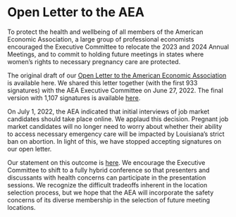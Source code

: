 # Open Letter to the AEA

To protect the health and wellbeing of all members of the American Economic Association, a large group of professional economists encouraged the Executive Committee to relocate the 2023 and 2024 Annual Meetings, and to commit to holding future meetings in states where women’s rights to necessary pregnancy care are protected.  

The original draft of our [Open Letter to the American Economic Association](AEA-open-letter-women-2022-06-24.pdf) is available here.  We shared this letter together (with the first 933 signatures) with the AEA Executive Committee on June 27, 2022.  The final version with 1,107 signatures is available [here](AEA-open-letter-2022-07-01b.pdf).  

On July 1, 2022, the AEA indicated that initial interviews of job market candidates should take place online. We applaud this decision. Pregnant job market candidates will no longer need to worry about whether their ability to access necessary emergency care will be impacted by Louisiana’s strict ban on abortion. In light of this, we have stopped accepting signatures on our open letter.  

Our statement on this outcome is [here](closure-statement-2022-07-01.pdf).  We encourage the Executive Committee to shift to a fully hybrid conference so that presenters and discussants with health concerns can participate in the presentation sessions. We recognize the difficult tradeoffs inherent in the location selection process, but we hope that the AEA will incorporate the safety concerns of its diverse membership in the selection of future meeting locations.
